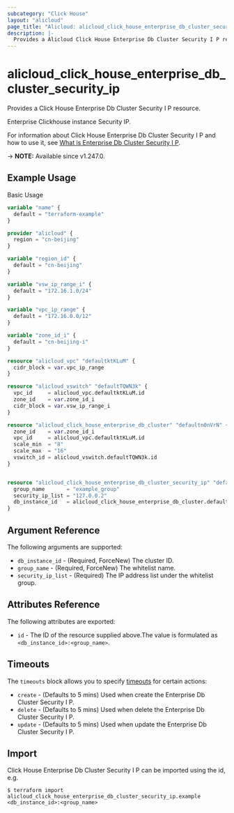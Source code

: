 ```yaml
---
subcategory: "Click House"
layout: "alicloud"
page_title: "Alicloud: alicloud_click_house_enterprise_db_cluster_security_ip"
description: |-
  Provides a Alicloud Click House Enterprise Db Cluster Security I P resource.
---
```


# alicloud_click_house_enterprise_db_cluster_security_ip

Provides a Click House Enterprise Db Cluster Security I P resource.

Enterprise Clickhouse instance Security IP.

For information about Click House Enterprise Db Cluster Security I P and how to use it, see [What is Enterprise Db Cluster Security I P](https://next.api.alibabacloud.com/document/clickhouse/2023-05-22/ModifySecurityIPList).

-> **NOTE:** Available since v1.247.0.

## Example Usage

Basic Usage

```terraform
variable "name" {
  default = "terraform-example"
}

provider "alicloud" {
  region = "cn-beijing"
}

variable "region_id" {
  default = "cn-beijing"
}

variable "vsw_ip_range_i" {
  default = "172.16.1.0/24"
}

variable "vpc_ip_range" {
  default = "172.16.0.0/12"
}

variable "zone_id_i" {
  default = "cn-beijing-i"
}

resource "alicloud_vpc" "defaultktKLuM" {
  cidr_block = var.vpc_ip_range
}

resource "alicloud_vswitch" "defaultTQWN3k" {
  vpc_id     = alicloud_vpc.defaultktKLuM.id
  zone_id    = var.zone_id_i
  cidr_block = var.vsw_ip_range_i
}

resource "alicloud_click_house_enterprise_db_cluster" "defaultn0nVrN" {
  zone_id    = var.zone_id_i
  vpc_id     = alicloud_vpc.defaultktKLuM.id
  scale_min  = "8"
  scale_max  = "16"
  vswitch_id = alicloud_vswitch.defaultTQWN3k.id
}


resource "alicloud_click_house_enterprise_db_cluster_security_ip" "default" {
  group_name       = "example_group"
  security_ip_list = "127.0.0.2"
  db_instance_id   = alicloud_click_house_enterprise_db_cluster.defaultn0nVrN.id
}
```

## Argument Reference

The following arguments are supported:
* `db_instance_id` - (Required, ForceNew) The cluster ID.
* `group_name` - (Required, ForceNew) The whitelist name.
* `security_ip_list` - (Required) The IP address list under the whitelist group.

## Attributes Reference

The following attributes are exported:
* `id` - The ID of the resource supplied above.The value is formulated as `<db_instance_id>:<group_name>`.

## Timeouts

The `timeouts` block allows you to specify [timeouts](https://www.terraform.io/docs/configuration-0-11/resources.html#timeouts) for certain actions:
* `create` - (Defaults to 5 mins) Used when create the Enterprise Db Cluster Security I P.
* `delete` - (Defaults to 5 mins) Used when delete the Enterprise Db Cluster Security I P.
* `update` - (Defaults to 5 mins) Used when update the Enterprise Db Cluster Security I P.

## Import

Click House Enterprise Db Cluster Security I P can be imported using the id, e.g.

```shell
$ terraform import alicloud_click_house_enterprise_db_cluster_security_ip.example <db_instance_id>:<group_name>
```